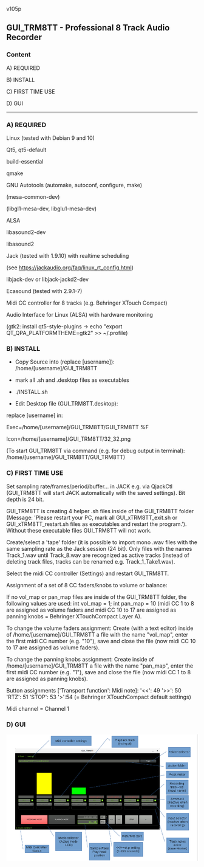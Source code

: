 v105p

## GUI_TRM8TT - Professional 8 Track Audio Recorder



### Content

A) REQUIRED

B) INSTALL

C) FIRST TIME USE

D) GUI

------------------


### A) REQUIRED


Linux (tested with Debian 9 and 10)

Qt5, qt5-default

build-essential

qmake

GNU Autotools (automake, autoconf, configure, make)

(mesa-common-dev)

(libgl1-mesa-dev, libglu1-mesa-dev)

ALSA

libasound2-dev

libasound2

Jack (tested with 1.9.10) with realtime scheduling

(see https://jackaudio.org/faq/linux_rt_config.html)

libjack-dev or libjack-jackd2-dev

Ecasound (tested with 2.9.1-7)

Midi CC controller for 8 tracks (e.g. Behringer XTouch Compact)

Audio Interface for Linux (ALSA) with hardware monitoring

(gtk2: install qt5-style-plugins -> echo "export QT_QPA_PLATFORMTHEME=gtk2" >> ~/.profile) 


### B) INSTALL

- Copy Source into (replace [username]): /home/[username]/GUI_TRM8TT

- mark all .sh and .desktop files as executables

- ./INSTALL.sh

- Edit Desktop file (GUI_TRM8TT.desktop):

replace [username] in:

Exec=/home/[username]/GUI_TRM8TT/GUI_TRM8TT %F 

Icon=/home/[username]/GUI_TRM8TT/32_32.png 

(To start GUI_TRM8TT via command (e.g. for debug output in terminal): /home/[username]/GUI_TRM8TT/GUI_TRM8TT)


### C) FIRST TIME USE

Set sampling rate/frames/period/buffer... in JACK e.g. via QjackCtl (GUI_TRM8TT will start JACK automatically with the saved settings). Bit depth is 24 bit.

GUI_TRM8TT is creating 4 helper .sh files inside of the GUI_TRM8TT folder (Message: 'Please restart your PC, mark all GUI_xTRM8TT_exit.sh or GUI_xTRM8TT_restart.sh files as executables and restart the program.'). Without these executable files GUI_TRM8TT will not work.

Create/select a 'tape' folder (it is possible to import mono .wav files with the same sampling rate as the Jack session (24 bit). Only files with the names Track_1.wav until Track_8.wav are recognized as active tracks (instead of deleting track files, tracks can be renamed e.g. Track_1_Take1.wav).

Select the midi CC controller (Settings) and restart GUI_TRM8TT.

Assignment of a set of 8 CC faders/knobs to volume or balance:

If no vol_map or pan_map files are inside of the GUI_TRM8TT folder, the following values are used: int vol_map = 1; int pan_map = 10 (midi CC 1 to 8 are assigned as volume faders and midi CC 10 to 17 are assigned as panning knobs = Behringer XTouchCompact Layer A).

To change the volume faders assignment:
Create (with a text editor) inside of /home/[username]/GUI_TRM8TT a file with the name "vol_map", enter the first midi CC number (e.g. "10"), save and close the file (now midi CC 10 to 17 are assigned as volume faders).

To change the panning knobs assignment:
Create inside of /home/[username]/GUI_TRM8TT a file with the name "pan_map", enter the first midi CC number (e.g. "1"), save and close the file (now midi CC 1 to 8 are assigned as panning knobs).

Button assignments ['Transport function': Midi note]:
'<<': 49
'>>': 50
'RTZ': 51
'STOP': 53
'>':54
(= Behringer XTouchCompact default settings)

Midi channel = Channel 1


### D) GUI


![alt text](https://github.com/AndreasDanielKlumpp/GUI_TRM8TT/blob/master/GUI_png3.png)
